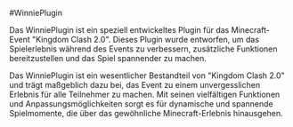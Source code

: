 #WinniePlugin

Das WinniePlugin ist ein speziell entwickeltes Plugin für das Minecraft-Event "Kingdom Clash 2.0".
Dieses Plugin wurde entworfen, um das Spielerlebnis während des Events zu verbessern, zusätzliche Funktionen bereitzustellen und das Spiel spannender zu machen.

Das WinniePlugin ist ein wesentlicher Bestandteil von "Kingdom Clash 2.0" und trägt maßgeblich dazu bei, das Event zu einem unvergesslichen Erlebnis für alle Teilnehmer zu machen.
Mit seinen vielfältigen Funktionen und Anpassungsmöglichkeiten sorgt es für dynamische und spannende Spielmomente, die über das gewöhnliche Minecraft-Erlebnis hinausgehen.
